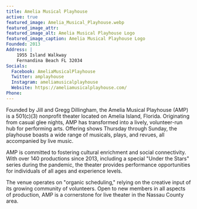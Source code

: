 ```yaml
---
title: Amelia Musical Playhouse
active: true
featured_image: Amelia_Musical_Playhouse.webp
featured_image_attr: 
featured_image_alt: Amelia Musical Playhouse Logo
featured_image_caption: Amelia Musical Playhouse Logo
Founded: 2013
Address: |
    1955 Island Walkway
    Fernandina Beach FL 32034
Socials: 
  Facebook: AmeliaMusicalPlayhouse
  Twitter: amplayhouse
  Instagram: ameliamusicalplayhouse
  Website: https://ameliamusicalplayhouse.com/
Phone: 	
---
```

Founded by Jill and Gregg Dillingham, the Amelia Musical Playhouse (AMP) is a 501(c)(3) nonprofit theater located on Amelia Island, Florida. Originating from casual glee nights, AMP has transformed into a lively, volunteer-run hub for performing arts. Offering shows Thursday through Sunday, the playhouse boasts a wide range of musicals, plays, and revues, all accompanied by live music.

AMP is committed to fostering cultural enrichment and social connectivity. With over 140 productions since 2013, including a special "Under the Stars" series during the pandemic, the theater provides performance opportunities for individuals of all ages and experience levels.

The venue operates on "organic scheduling," relying on the creative input of its growing community of volunteers. Open to new members in all aspects of production, AMP is a cornerstone for live theater in the Nassau County area.